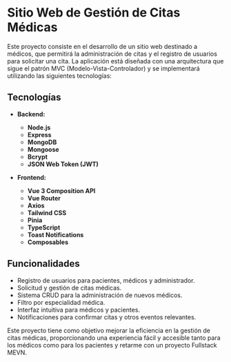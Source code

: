 # Sitio Web de Gestión de Citas Médicas

Este proyecto consiste en el desarrollo de un sitio web destinado a médicos, que permitirá la administración de citas y el registro de usuarios para solicitar una cita. La aplicación está diseñada con una arquitectura que sigue el patrón MVC (Modelo-Vista-Controlador) y se implementará utilizando las siguientes tecnologías:

## Tecnologías

- **Backend:**
  - **Node.js**
  - **Express**
  - **MongoDB**
  - **Mongoose**
  - **Bcrypt**
  - **JSON Web Token (JWT)**

- **Frontend:**
  - **Vue 3 Composition API**
  - **Vue Router**
  - **Axios**
  - **Tailwind CSS**
  - **Pinia**
  - **TypeScript**
  - **Toast Notifications**
  - **Composables**

## Funcionalidades

- Registro de usuarios para pacientes, médicos y administrador.
- Solicitud y gestión de citas médicas.
- Sistema CRUD para la administración de nuevos médicos.
- Filtro por especialidad médica.
- Interfaz intuitiva para médicos y pacientes.
- Notificaciones para confirmar citas y otros eventos relevantes.

Este proyecto tiene como objetivo mejorar la eficiencia en la gestión de citas médicas, proporcionando una experiencia fácil y accesible tanto para los médicos como para los pacientes y retarme con un proyecto Fullstack MEVN.
